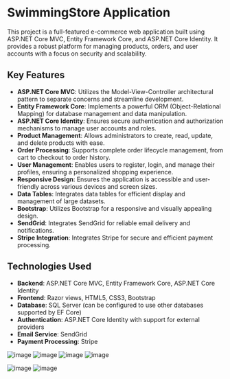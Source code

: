 # SwimmingStore Application

This project is a full-featured e-commerce web application built using ASP.NET Core MVC, Entity Framework Core, 
and ASP.NET Core Identity. It provides a robust platform for managing products, orders, and user accounts with a focus on security and scalability.

## Key Features

- **ASP.NET Core MVC**: Utilizes the Model-View-Controller architectural pattern to separate concerns and streamline development.
- **Entity Framework Core**: Implements a powerful ORM (Object-Relational Mapping) for database management and data manipulation.
- **ASP.NET Core Identity**: Ensures secure authentication and authorization mechanisms to manage user accounts and roles.
- **Product Management**: Allows administrators to create, read, update, and delete products with ease.
- **Order Processing**: Supports complete order lifecycle management, from cart to checkout to order history.
- **User Management**: Enables users to register, login, and manage their profiles, ensuring a personalized shopping experience.
- **Responsive Design**: Ensures the application is accessible and user-friendly across various devices and screen sizes.
- **Data Tables**: Integrates data tables for efficient display and management of large datasets.
- **Bootstrap**: Utilizes Bootstrap for a responsive and visually appealing design.
- **SendGrid**: Integrates SendGrid for reliable email delivery and notifications.
- **Stripe Integration**: Integrates Stripe for secure and efficient payment processing.

## Technologies Used

- **Backend**: ASP.NET Core MVC, Entity Framework Core, ASP.NET Core Identity
- **Frontend**: Razor views, HTML5, CSS3, Bootstrap
- **Database**: SQL Server (can be configured to use other databases supported by EF Core)
- **Authentication**: ASP.NET Core Identity with support for external providers
- **Email Service**: SendGrid
- **Payment Processing**: Stripe

![image](https://github.com/user-attachments/assets/894ce3e0-b095-4ab3-8b9d-e755c2fe1a65)
![image](https://github.com/user-attachments/assets/72728bba-a975-4ea3-a2ef-d0113fbb79a0)
![image](https://github.com/user-attachments/assets/f7808e79-6821-45b7-8a8e-966dcb6e7762)
![image](https://github.com/user-attachments/assets/2eba308f-b20a-4688-8892-cd01965cbeb3)

![image](https://github.com/user-attachments/assets/d7ea250a-bd8a-4cbf-a873-8fb0377e1b8e)
![image](https://github.com/user-attachments/assets/fdf27ec0-ddef-4ed6-a093-b09e8449191b)













